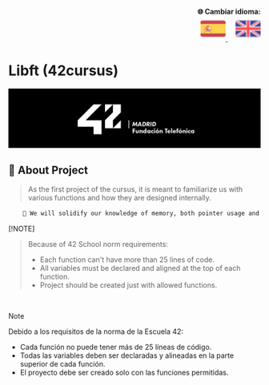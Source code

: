 <p align="end">
  <strong>🌐 Cambiar idioma:</strong><br>
  <a href="/README.es.md">
   <img src="https://github.com/Nachopuerto95/multilang/blob/main/ES.png" alt="Español" width="50">
 </a>&nbsp;&nbsp;&nbsp;
 <a href="/README.md">
   <img src="https://github.com/Nachopuerto95/multilang/blob/main/EN.png" alt="English" width="50">
 </a>
</p>

# Libft (42cursus)

<img src="https://github.com/Nachopuerto95/multilang/blob/main/42-Madrid%20-%20Edited.jpg">

## 📜 About Project
> As the first project of the cursus, it is meant to familiarize us with various functions and how they are designed internally.

```html
	🚀 We will solidify our knowledge of memory, both pointer usage and dynamic memory.
```
[!NOTE]
>Because of 42 School norm requirements:
> * Each function can't have more than 25 lines of code.
> * All variables must be declared and aligned at the top of each function.
> * Project should be created just with allowed functions.
<br>

> [!NOTE]  
> Debido a los requisitos de la norma de la Escuela 42:
> * Cada función no puede tener más de 25 líneas de código.
> * Todas las variables deben ser declaradas y alineadas en la parte superior de cada función.
> * El proyecto debe ser creado solo con las funciones permitidas.
<br>
